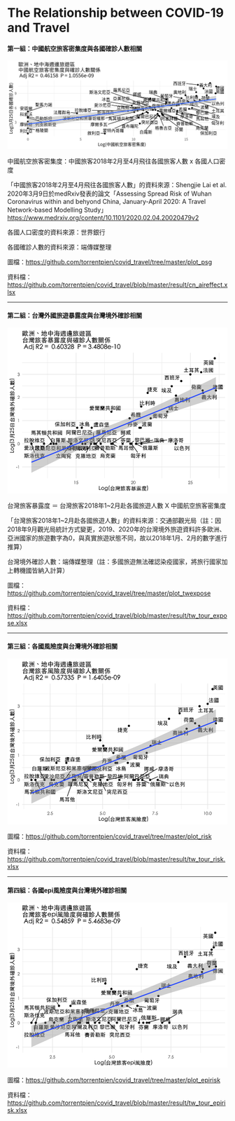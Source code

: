 # The Relationship between COVID-19 and Travel

#### 第一組：中國航空旅客密集度與各國確診人數相關

<p align="center"> 
<img src="https://github.com/torrentpien/covid_travel/blob/master/plot_psg/confirmed_20200325.png?raw=true">
</p>

中國航空旅客密集度：中國旅客2018年2月至4月飛往各國旅客人數 x 各國人口密度

「中國旅客2018年2月至4月飛往各國旅客人數」的資料來源：Shengjie Lai et al. 2020年3月9日於medRxiv發表的論文「Assessing Spread Risk of Wuhan Coronavirus within and behyond China, January-April 2020: A Travel Network-based Modelling Study」https://www.medrxiv.org/content/10.1101/2020.02.04.20020479v2

各國人口密度的資料來源：世界銀行

各國確診人數的資料來源：端傳媒整理

圖檔：https://github.com/torrentpien/covid_travel/tree/master/plot_psg

資料檔：https://github.com/torrentpien/covid_travel/blob/master/result/cn_aireffect.xlsx

****

#### 第二組：台灣外國旅遊暴露度與台灣境外確診相關

<p align="center"> 
<img src="https://github.com/torrentpien/covid_travel/blob/master/plot_twexpose/confirmed_20200325.png?raw=true">
</p>

台灣旅客暴露度 ＝ 台灣旅客2018年1~2月赴各國旅遊人數 X 中國航空旅客密集度

「台灣旅客2018年1~2月赴各國旅遊人數」的資料來源：交通部觀光局（註：因2018年9月觀光局統計方式變更，2019、2020年的台灣境外旅遊資料許多歐洲、亞洲國家的旅遊數字為0，與真實旅遊狀態不同，故以2018年1月、2月的數字進行推算）

台灣境外確診人數：端傳媒整理（註：多國旅遊無法確認染疫國家，將旅行國家加上轉機國皆納入計算）

圖檔：https://github.com/torrentpien/covid_travel/tree/master/plot_twexpose

資料檔：https://github.com/torrentpien/covid_travel/blob/master/result/tw_tour_expose.xlsx

****

#### 第三組：各國風險度與台灣境外確診相關

<p align="center"> 
<img src="https://github.com/torrentpien/covid_travel/blob/master/plot_risk/confirmed_20200325.png?raw=true">
</p>

圖檔：https://github.com/torrentpien/covid_travel/tree/master/plot_risk

資料檔：https://github.com/torrentpien/covid_travel/blob/master/result/tw_tour_risk.xlsx

****

#### 第四組：各國epi風險度與台灣境外確診相關

<p align="center"> 
<img src="https://github.com/torrentpien/covid_travel/blob/master/plot_epirisk/confirmed_20200325.png?raw=true">
</p>

圖檔：https://github.com/torrentpien/covid_travel/tree/master/plot_epirisk

資料檔：https://github.com/torrentpien/covid_travel/blob/master/result/tw_tour_epirisk.xlsx


